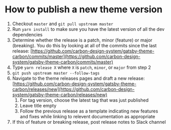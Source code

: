 # How to publish a new theme version

1. Checkout `master` and `git pull upstream master`
2. Run `yarn install` to make sure you have the latest version of all the dev dependencies
2. Determine whether the release is a patch, minor (feature) or major
   (breaking). You do this by looking at all of the commits since the last
   release:
   [https://github.com/carbon-design-system/gatsby-theme-carbon/commits/master](https://github.com/carbon-design-system/gatsby-theme-carbon/commits/master)
3. Type `yarn release X` where `X` is `patch`, `minor`, or `major` from step 2
4. `git push upstream master --follow-tags`
5. Navigate to the theme releases pages and draft a new release:
   [https://github.com/carbon-design-system/gatsby-theme-carbon/releases/new](https://github.com/carbon-design-system/gatsby-theme-carbon/releases/new)
   1. For tag version, choose the latest tag that was just published
   2. Leave title empty
   3. Follow the previous release as a template indicating new features and
      fixes while linking to relevent documentation as appropriate
6. If this of feature or breaking release, post release notes to Slack channel
